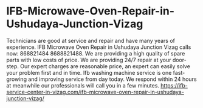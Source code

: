 # IFB-Microwave-Oven-Repair-in-Ushudaya-Junction-Vizag
 Technicians are good at service and repair and have many years of experience. IFB Microwave Oven Repair in Ushudaya Junction Vizag calls now: 868821484 8688821488.  We are providing a high quality of spare parts with low costs of price. We are providing 24/7 repair at your door-step. Our expert charges are reasonable price, an expert can easily solve your problem first and in time. Ifb washing machine service is one fast-growing and improving service from day today. We respond within 24 hours at meanwhile our professionals will call you in a few minutes. https://ifb-service-center-in-vizag.com/ifb-microwave-oven-repair-in-ushudaya-junction-vizag/
